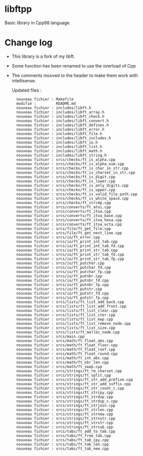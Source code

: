 # libftpp
Basic library in Cpp98 language.

# Change log

- This library is a fork of my libft.  

- Some function has been renamed to use the overload of Cpp  

- The comments mooved to the header to make them work with intellisense.

	Updated files :

        nouveau fichier : Makefile
        modifié :         README.md
        nouveau fichier : includes/libft.h
        nouveau fichier : includes/libft_array.h
        nouveau fichier : includes/libft_check.h
        nouveau fichier : includes/libft_convert.h
        nouveau fichier : includes/libft_defines.h
        nouveau fichier : includes/libft_error.h
        nouveau fichier : includes/libft_file.h
        nouveau fichier : includes/libft_includes.h
        nouveau fichier : includes/libft_io.h
        nouveau fichier : includes/libft_list.h
        nouveau fichier : includes/libft_math.h
        nouveau fichier : includes/libft_string.h
        nouveau fichier : srcs/checks/ft_is_alpha.cpp
        nouveau fichier : srcs/checks/ft_is_alpha_num.cpp
        nouveau fichier : srcs/checks/ft_is_char_in_str.cpp
        nouveau fichier : srcs/checks/ft_is_charset_in_str.cpp
        nouveau fichier : srcs/checks/ft_is_digit.cpp
        nouveau fichier : srcs/checks/ft_is_lower.cpp
        nouveau fichier : srcs/checks/ft_is_only_digits.cpp
        nouveau fichier : srcs/checks/ft_is_upper.cpp
        nouveau fichier : srcs/checks/ft_is_valid_file_path.cpp
        nouveau fichier : srcs/checks/ft_is_white_space.cpp
        nouveau fichier : srcs/checks/ft_strcmp.cpp
        nouveau fichier : srcs/converts/ft_atoi.cpp
        nouveau fichier : srcs/converts/ft_itoa.cpp
        nouveau fichier : srcs/converts/ft_itoa_base.cpp
        nouveau fichier : srcs/converts/ft_itoa_hexa.cpp
        nouveau fichier : srcs/converts/ft_itoa_octa.cpp
        nouveau fichier : srcs/file/ft_get_file.cpp
        nouveau fichier : srcs/file/ft_get_next_line.cpp
        nouveau fichier : srcs/io/ft_error.cpp
        nouveau fichier : srcs/io/ft_print_int_tab.cpp
        nouveau fichier : srcs/io/ft_print_int_tab_fd.cpp
        nouveau fichier : srcs/io/ft_print_str_tab.cpp
        nouveau fichier : srcs/io/ft_print_str_tab_fd.cpp
        nouveau fichier : srcs/io/ft_print_str_tab_fp.cpp
        nouveau fichier : srcs/io/ft_putchar.cpp
        nouveau fichier : srcs/io/ft_putchar_fd.cpp
        nouveau fichier : srcs/io/ft_putchar_fp.cpp
        nouveau fichier : srcs/io/ft_putnbr.cpp
        nouveau fichier : srcs/io/ft_putnbr_fd.cpp
        nouveau fichier : srcs/io/ft_putnbr_fp.cpp
        nouveau fichier : srcs/io/ft_putstr.cpp
        nouveau fichier : srcs/io/ft_putstr_fd.cpp
        nouveau fichier : srcs/io/ft_putstr_fp.cpp
        nouveau fichier : srcs/lists/ft_list_add_back.cpp
        nouveau fichier : srcs/lists/ft_list_add_front.cpp
        nouveau fichier : srcs/lists/ft_list_clear.cpp
        nouveau fichier : srcs/lists/ft_list_iter.cpp
        nouveau fichier : srcs/lists/ft_list_map.cpp
        nouveau fichier : srcs/lists/ft_list_remove_node.cpp
        nouveau fichier : srcs/lists/ft_list_size.cpp
        nouveau fichier : srcs/lists/ft_malloc_node.cpp
        nouveau fichier : srcs/main.cpp
        nouveau fichier : srcs/math/ft_float_abs.cpp
        nouveau fichier : srcs/math/ft_float_floor.cpp
        nouveau fichier : srcs/math/ft_float_roof.cpp
        nouveau fichier : srcs/math/ft_float_round.cpp
        nouveau fichier : srcs/math/ft_int_abs.cpp
        nouveau fichier : srcs/math/ft_nbr_len.cpp
        nouveau fichier : srcs/math/ft_swap.cpp
        nouveau fichier : srcs/strings/ft_rm_charset.cpp
        nouveau fichier : srcs/strings/ft_split.cpp
        nouveau fichier : srcs/strings/ft_str_add_prefixe.cpp
        nouveau fichier : srcs/strings/ft_str_add_suffix.cpp
        nouveau fichier : srcs/strings/ft_str_count_c.cpp
        nouveau fichier : srcs/strings/ft_strcpy.cpp
        nouveau fichier : srcs/strings/ft_strdup.cpp
        nouveau fichier : srcs/strings/ft_strdup_c.cpp
        nouveau fichier : srcs/strings/ft_strjoin.cpp
        nouveau fichier : srcs/strings/ft_strlen.cpp
        nouveau fichier : srcs/strings/ft_strnew.cpp
        nouveau fichier : srcs/strings/ft_strnstr.cpp
        nouveau fichier : srcs/strings/ft_strstr.cpp
        nouveau fichier : srcs/strings/ft_strsub.cpp
        nouveau fichier : srcs/tabs/ft_add_to_tab.cpp
        nouveau fichier : srcs/tabs/ft_free_tab.cpp
        nouveau fichier : srcs/tabs/ft_tab_cpy.cpp
        nouveau fichier : srcs/tabs/ft_tab_len.cpp
        nouveau fichier : srcs/tabs/ft_tab_new.cpp

